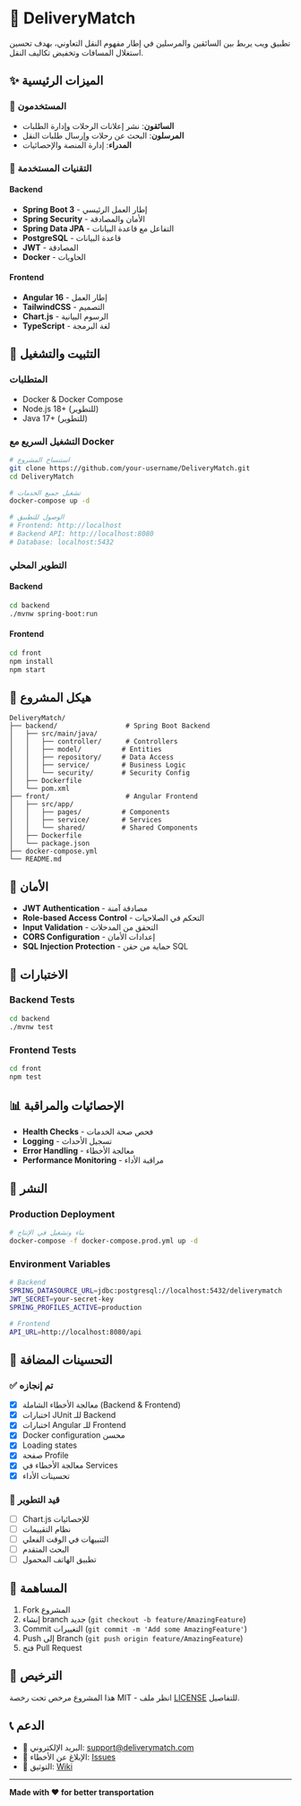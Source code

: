 # 🚚 DeliveryMatch

تطبيق ويب يربط بين السائقين والمرسلين في إطار مفهوم النقل التعاوني، بهدف تحسين استغلال المسافات وتخفيض تكاليف النقل.

## ✨ الميزات الرئيسية

### 👤 المستخدمون
- **السائقون**: نشر إعلانات الرحلات وإدارة الطلبات
- **المرسلون**: البحث عن رحلات وإرسال طلبات النقل
- **المدراء**: إدارة المنصة والإحصائيات

### 🔧 التقنيات المستخدمة

#### Backend
- **Spring Boot 3** - إطار العمل الرئيسي
- **Spring Security** - الأمان والمصادقة
- **Spring Data JPA** - التفاعل مع قاعدة البيانات
- **PostgreSQL** - قاعدة البيانات
- **JWT** - المصادقة
- **Docker** - الحاويات

#### Frontend
- **Angular 16** - إطار العمل
- **TailwindCSS** - التصميم
- **Chart.js** - الرسوم البيانية
- **TypeScript** - لغة البرمجة

## 🚀 التثبيت والتشغيل

### المتطلبات
- Docker & Docker Compose
- Node.js 18+ (للتطوير)
- Java 17+ (للتطوير)

### التشغيل السريع مع Docker

```bash
# استنساخ المشروع
git clone https://github.com/your-username/DeliveryMatch.git
cd DeliveryMatch

# تشغيل جميع الخدمات
docker-compose up -d

# الوصول للتطبيق
# Frontend: http://localhost
# Backend API: http://localhost:8080
# Database: localhost:5432
```

### التطوير المحلي

#### Backend
```bash
cd backend
./mvnw spring-boot:run
```

#### Frontend
```bash
cd front
npm install
npm start
```

## 📁 هيكل المشروع

```
DeliveryMatch/
├── backend/                 # Spring Boot Backend
│   ├── src/main/java/
│   │   ├── controller/      # Controllers
│   │   ├── model/          # Entities
│   │   ├── repository/     # Data Access
│   │   ├── service/        # Business Logic
│   │   └── security/       # Security Config
│   ├── Dockerfile
│   └── pom.xml
├── front/                   # Angular Frontend
│   ├── src/app/
│   │   ├── pages/          # Components
│   │   ├── service/        # Services
│   │   └── shared/         # Shared Components
│   ├── Dockerfile
│   └── package.json
├── docker-compose.yml
└── README.md
```

## 🔐 الأمان

- **JWT Authentication** - مصادقة آمنة
- **Role-based Access Control** - التحكم في الصلاحيات
- **Input Validation** - التحقق من المدخلات
- **CORS Configuration** - إعدادات الأمان
- **SQL Injection Protection** - حماية من حقن SQL

## 🧪 الاختبارات

### Backend Tests
```bash
cd backend
./mvnw test
```

### Frontend Tests
```bash
cd front
npm test
```

## 📊 الإحصائيات والمراقبة

- **Health Checks** - فحص صحة الخدمات
- **Logging** - تسجيل الأحداث
- **Error Handling** - معالجة الأخطاء
- **Performance Monitoring** - مراقبة الأداء

## 🚀 النشر

### Production Deployment
```bash
# بناء وتشغيل في الإنتاج
docker-compose -f docker-compose.prod.yml up -d
```

### Environment Variables
```bash
# Backend
SPRING_DATASOURCE_URL=jdbc:postgresql://localhost:5432/deliverymatch
JWT_SECRET=your-secret-key
SPRING_PROFILES_ACTIVE=production

# Frontend
API_URL=http://localhost:8080/api
```

## 🔧 التحسينات المضافة

### ✅ تم إنجازه
- [x] معالجة الأخطاء الشاملة (Backend & Frontend)
- [x] اختبارات JUnit للـ Backend
- [x] اختبارات Angular للـ Frontend
- [x] Docker configuration محسن
- [x] Loading states
- [x] صفحة Profile
- [x] معالجة الأخطاء في Services
- [x] تحسينات الأداء

### 🚧 قيد التطوير
- [ ] Chart.js للإحصائيات
- [ ] نظام التقييمات
- [ ] التنبيهات في الوقت الفعلي
- [ ] البحث المتقدم
- [ ] تطبيق الهاتف المحمول

## 🤝 المساهمة

1. Fork المشروع
2. إنشاء branch جديد (`git checkout -b feature/AmazingFeature`)
3. Commit التغييرات (`git commit -m 'Add some AmazingFeature'`)
4. Push إلى Branch (`git push origin feature/AmazingFeature`)
5. فتح Pull Request

## 📝 الترخيص

هذا المشروع مرخص تحت رخصة MIT - انظر ملف [LICENSE](LICENSE) للتفاصيل.

## 📞 الدعم

- 📧 البريد الإلكتروني: support@deliverymatch.com
- 🐛 الإبلاغ عن الأخطاء: [Issues](https://github.com/your-username/DeliveryMatch/issues)
- 📖 التوثيق: [Wiki](https://github.com/your-username/DeliveryMatch/wiki)

---

**Made with ❤️ for better transportation** 